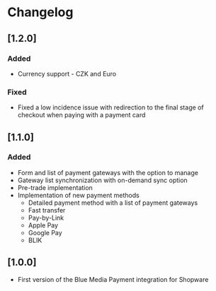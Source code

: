 # Changelog

## [1.2.0]

### Added

- Currency support - CZK and Euro

### Fixed

- Fixed a low incidence issue with redirection to the final stage of checkout when paying with a payment card

## [1.1.0]

### Added

- Form and list of payment gateways with the option to manage
- Gateway list synchronization with on-demand sync option
- Pre-trade implementation
- Implementation of new payment methods
  - Detailed payment method with a list of payment gateways
  - Fast transfer
  - Pay-by-Link
  - Apple Pay
  - Google Pay
  - BLIK

## [1.0.0]

- First version of the Blue Media Payment integration for Shopware
